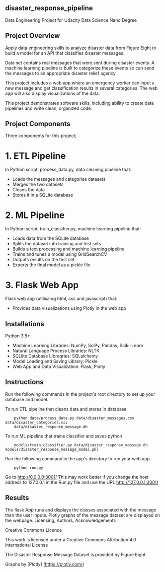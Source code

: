## disaster_response_pipeline
Data Engineering Project for Udacity Data Science Nano Degree


## Project Overview
Apply data engineering skills to analyze disaster data from Figure Eight to build a model for an API that classifies disaster messages.

Data set contains real messages that were sent during disaster events. A machine learning pipeline is built to categorize these events so can send the messages to an appropriate disaster relief agency.

This project includes a web app where an emergency worker can input a new message and get classification results in several categories. The web app will also display visualizations of the data.

This project demonstrates software skills, including ability to create data pipelines and write clean, organized code.


## Project Components
Three components for this project;

# 1. ETL Pipeline
In Python script, process_data.py, data cleaning pipeline that:

- Loads the messages and categories datasets
- Merges the two datasets
- Cleans the data
- Stores it in a SQLite database

# 2. ML Pipeline
In Python script, train_classifier.py, machine learning pipeline that:

- Loads data from the SQLite database
- Splits the dataset into training and test sets
- Builds a text processing and machine learning pipeline
- Trains and tunes a model using GridSearchCV
- Outputs results on the test set
- Exports the final model as a pickle file

# 3. Flask Web App
Flask web app (utilisaing html, css and javascript) that:

- Provides data visualizations using Plotly in the web app


## Installations

Python 3.5+
- Machine Learning Libraries: NumPy, SciPy, Pandas, Sciki-Learn
- Natural Language Process Libraries: NLTK
- SQLlite Database Libraqries: SQLalchemy
- Model Loading and Saving Library: Pickle
- Web App and Data Visualization: Flask, Plotly


## Instructions

Run the following commands in the project's root directory to set up your database and model.
        
To run ETL pipeline that cleans data and stores in database
        
        python data/process_data.py data/disaster_messages.csv data/disaster_categories.csv 
        data/disaster_response_message.db
        
To run ML pipeline that trains classifier and saves python
        
        models/train_classifier.py data/disaster_response_message.db models/disaster_response_message_model.pkl

Run the following command in the app's directory to run your web app. 
        
        python run.py

Go to http://0.0.0.0:3001/ This may work better if you change the host address to 127.0.0.1 in the Run.py file and use the URL http://127.0.0.1:3001/


## Results

The flask App runs and displays the classes associated with the message than the user inputs. Plotly graphs of the message dataset are displayed on the webpage.
Licensing, Authors, Acknowledgements

Creative Commons Licence

This work is licensed under a Creative Commons Attribution 4.0 International License

The Disaster Response Message Dataset is provided by Figure Eight

Graphs by [Plotly] (https://plotly.com/)
